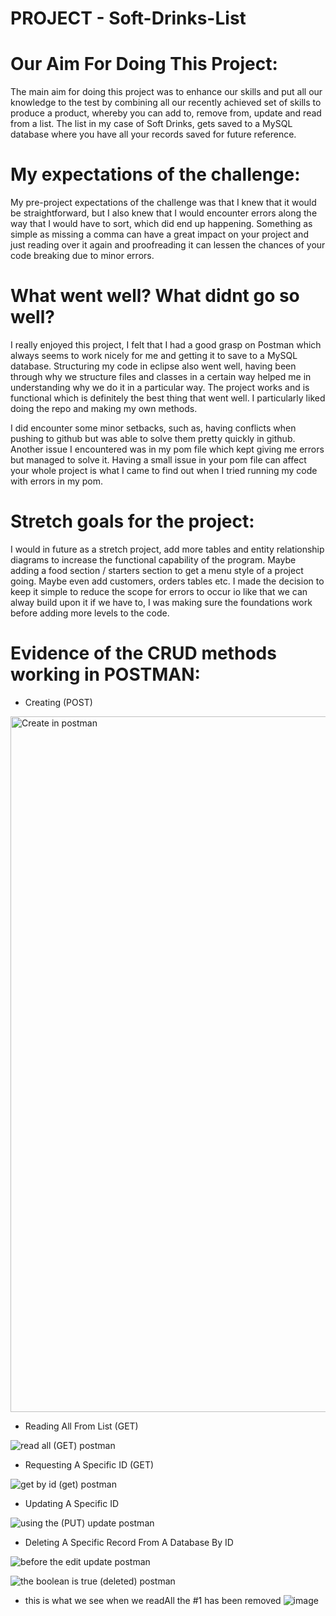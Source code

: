 # PROJECT - Soft-Drinks-List 


# Our Aim For Doing This Project: 
The main aim for doing this project was to enhance our skills and put all our knowledge to the test  by combining all our recently achieved set of skills to produce a product, whereby you can add to, remove from, update and read from a list. The list in my case of Soft Drinks, gets saved to a MySQL database where you have all your records saved for future reference. 



# My expectations of the challenge:

My pre-project expectations of the challenge was that I knew that it would be straightforward, but I also knew that I would encounter errors along the way that I would have to sort, which did end up happening. Something as simple as missing a comma can have a great impact on your project and just reading over it again and proofreading it can lessen the chances of your code breaking due to minor errors. 


# What went well? What didnt go so well?
I really enjoyed this project, I felt that I had a good grasp on Postman which always seems to work nicely for me and getting it to save to a MySQL database. Structuring my code in eclipse also went well, having been through why we structure files and classes in a certain way helped me in understanding why we do it in a particular way. The project works and is functional which is definitely the best thing that went well. I particularly liked doing the repo and making my own methods.

I did encounter some minor setbacks, such as, having conflicts when pushing to github but was able to solve them pretty quickly in github. Another issue I encountered was in my pom file which kept giving me errors but managed to solve it. 
Having a small issue in your pom file can affect your whole project is what I came to find out when I tried running my code with errors in my pom. 


# Stretch goals for the project:
I would in future as a stretch project, add more tables and entity relationship diagrams to increase the functional capability of the program. Maybe adding a food section / starters section to get a menu style of a project going. Maybe even add customers, orders tables etc. I made the decision to keep it simple to reduce the scope for errors to occur io like that we can alway build upon it if we have to, I was making sure the foundations work before adding more levels to the code. 


# Evidence of the CRUD methods working in POSTMAN:

* Creating (POST)

<img width="1113" alt="Create in postman" src="https://user-images.githubusercontent.com/95347753/153588789-de4e93a2-dfde-4428-bb59-b54082a8f8c4.png">


* Reading All From List (GET)

![read all (GET) postman](https://user-images.githubusercontent.com/95347753/153588892-3987a324-8c05-4810-81ce-da2e45211c97.png)

* Requesting A Specific ID (GET)

![get by id (get) postman](https://user-images.githubusercontent.com/95347753/153588988-f570d21f-0c5f-4922-8173-be9c49b15c65.png)


* Updating A Specific ID

![using the (PUT) update postman](https://user-images.githubusercontent.com/95347753/153589039-1dcb61b1-2063-40e2-908b-fbfa2c1d2a7d.png)



* Deleting A Specific Record From A Database By ID

![before the edit update postman](https://user-images.githubusercontent.com/95347753/153589205-d0596897-bb63-4037-9039-ac51d03ba0d6.png)

![the boolean is true (deleted) postman](https://user-images.githubusercontent.com/95347753/153589092-cfb8bf5e-548d-40fa-be98-d0f5356ec666.png)
- this is what we see when we readAll the #1 has been removed
![image](https://user-images.githubusercontent.com/95347753/153589643-181c9462-f702-439f-8266-4e178bc6382a.png)












